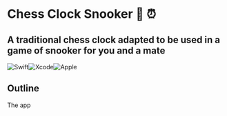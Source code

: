 # Chess Clock Snooker 🎱 ⏰
## A traditional chess clock adapted to be used in a game of snooker for you and a mate
![Swift](https://img.shields.io/badge/swift-F54A2A?style=for-the-badge&logo=swift&logoColor=white)![Xcode](https://img.shields.io/badge/Xcode-007ACC?style=for-the-badge&logo=Xcode&logoColor=white)![Apple](https://img.shields.io/badge/Apple-%23000000.svg?style=for-the-badge&logo=apple&logoColor=white)

## Outline
The app 